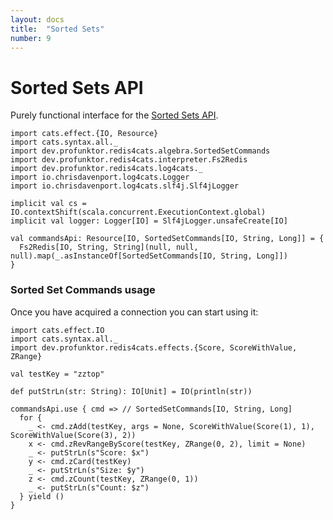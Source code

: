 ```yaml
---
layout: docs
title:  "Sorted Sets"
number: 9
---
```


# Sorted Sets API

Purely functional interface for the [Sorted Sets API](https://redis.io/commands#sorted_set).

```tut:book:invisible
import cats.effect.{IO, Resource}
import cats.syntax.all._
import dev.profunktor.redis4cats.algebra.SortedSetCommands
import dev.profunktor.redis4cats.interpreter.Fs2Redis
import dev.profunktor.redis4cats.log4cats._
import io.chrisdavenport.log4cats.Logger
import io.chrisdavenport.log4cats.slf4j.Slf4jLogger

implicit val cs = IO.contextShift(scala.concurrent.ExecutionContext.global)
implicit val logger: Logger[IO] = Slf4jLogger.unsafeCreate[IO]

val commandsApi: Resource[IO, SortedSetCommands[IO, String, Long]] = {
  Fs2Redis[IO, String, String](null, null, null).map(_.asInstanceOf[SortedSetCommands[IO, String, Long]])
}
```

### Sorted Set Commands usage

Once you have acquired a connection you can start using it:

```tut:book:silent
import cats.effect.IO
import cats.syntax.all._
import dev.profunktor.redis4cats.effects.{Score, ScoreWithValue, ZRange}

val testKey = "zztop"

def putStrLn(str: String): IO[Unit] = IO(println(str))

commandsApi.use { cmd => // SortedSetCommands[IO, String, Long]
  for {
    _ <- cmd.zAdd(testKey, args = None, ScoreWithValue(Score(1), 1), ScoreWithValue(Score(3), 2))
    x <- cmd.zRevRangeByScore(testKey, ZRange(0, 2), limit = None)
    _ <- putStrLn(s"Score: $x")
    y <- cmd.zCard(testKey)
    _ <- putStrLn(s"Size: $y")
    z <- cmd.zCount(testKey, ZRange(0, 1))
    _ <- putStrLn(s"Count: $z")
  } yield ()
}
```

